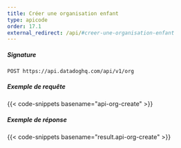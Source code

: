 ```yaml
---
title: Créer une organisation enfant
type: apicode
order: 17.1
external_redirect: /api/#creer-une-organisation-enfant
---
```


##### Signature
`POST https://api.datadoghq.com/api/v1/org`
##### Exemple de requête
{{< code-snippets basename="api-org-create" >}}
##### Exemple de réponse
{{< code-snippets basename="result.api-org-create" >}}

